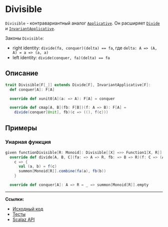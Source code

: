 # Divisible

`Divisible` - контравариантный аналог [`Applicative`](applicative). 
Он расширяет [`Divide`](divide) и [`InvariantApplicative`](invariant-applicative).

Законы `Divisible`:
- right identity: `divide(fa, conquer)(delta) == fa`, где `delta: A => (A, A) = a => (a, a)`
- left identity: `divide(conquer, fa)(delta) == fa`


## Описание

```scala
trait Divisible[F[_]] extends Divide[F], InvariantApplicative[F]:
  def conquer[A]: F[A]

  override def xunit0[A](a: => A): F[A] = conquer

  override def cmap[A, B](fb: F[B])(f: A => B): F[A] =
    divide(conquer[Unit], fb)(c => ((), f(c)))
```

## Примеры

### Унарная функция

```scala
given functionDivisible[R: Monoid]: Divisible[[X] =>> Function1[X, R]] with
  override def divide[A, B, C](fa: => A => R, fb: => B => R)(f: C => (A, B)): C => R =
    c => {
      val (a, b) = f(c)
      summon[Monoid[R]].combine(fa(a), fb(b))
    }

  override def conquer[A]: A => R = _ => summon[Monoid[R]].empty
```


---

**Ссылки:**

- [Исходный код](https://gitflic.ru/project/artemkorsakov/scalabook/blob?file=examples%2Fsrc%2Fmain%2Fscala%2Ftypeclass%2Fmonad%2FDivisible.scala&plain=1)
- [Тесты](https://gitflic.ru/project/artemkorsakov/scalabook/blob?file=examples%2Fsrc%2Ftest%2Fscala%2Ftypeclass%2Fmonad%2FDivisibleSuite.scala)
- [Scalaz API](https://javadoc.io/static/org.scalaz/scalaz-core_3/7.3.6/scalaz/Divisible.html)
